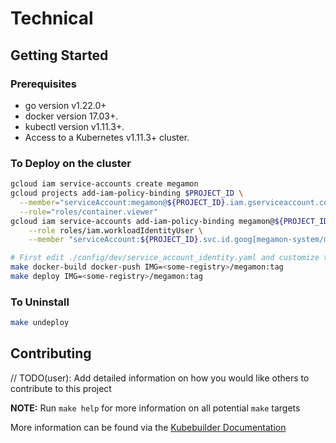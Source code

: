 # Technical

## Getting Started

### Prerequisites
- go version v1.22.0+
- docker version 17.03+.
- kubectl version v1.11.3+.
- Access to a Kubernetes v1.11.3+ cluster.

### To Deploy on the cluster

```bash
gcloud iam service-accounts create megamon
gcloud projects add-iam-policy-binding $PROJECT_ID \
  --member="serviceAccount:megamon@${PROJECT_ID}.iam.gserviceaccount.com" \
  --role="roles/container.viewer"
gcloud iam service-accounts add-iam-policy-binding megamon@${PROJECT_ID}.iam.gserviceaccount.com \
    --role roles/iam.workloadIdentityUser \
    --member "serviceAccount:${PROJECT_ID}.svc.id.goog[megamon-system/megamon-controller-manager]"
```

```bash
# First edit ./config/dev/service_account_identity.yaml and customize the GCP SA.
make docker-build docker-push IMG=<some-registry>/megamon:tag
make deploy IMG=<some-registry>/megamon:tag
```

### To Uninstall

```bash
make undeploy
```

## Contributing
// TODO(user): Add detailed information on how you would like others to contribute to this project

**NOTE:** Run `make help` for more information on all potential `make` targets

More information can be found via the [Kubebuilder Documentation](https://book.kubebuilder.io/introduction.html)